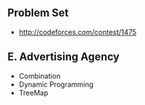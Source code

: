 ## Problem Set
- http://codeforces.com/contest/1475

## E. Advertising Agency
- Combination
- Dynamic Programming
- TreeMap